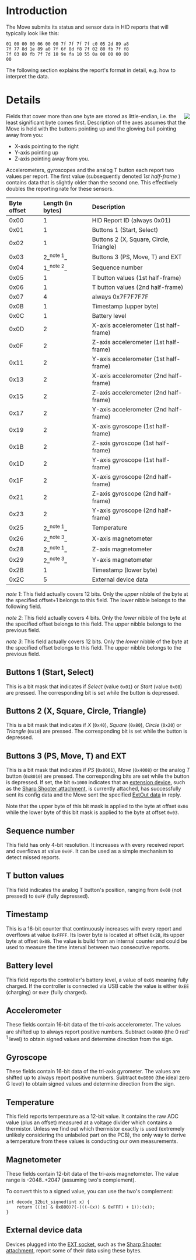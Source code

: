 # Introduction #

The Move submits its status and sensor data in HID reports that will typically look like this:

```
01 00 00 00 06 00 00 7f 7f 7f 7f c0 05 2d 89 a8
7f 77 8d 1e 89 a0 7f 6f 8d f8 7f 02 80 fb 7f f8
7f 03 80 fb 7f 7d 10 9e fa 10 55 0a 00 00 00 00
00
```

The following section explains the report's format in detail, e.g. how to interpret the data.



# Details #

<img src='http://moveonpc.googlecode.com/svn/wiki/movelocalcoordinates.png' align='right' />

Fields that cover more than one byte are stored as little-endian, i.e. the least significant byte comes first. Description of the axes assumes that the Move is held with the buttons pointing up and the glowing ball pointing away from you:
  * X-axis pointing to the right
  * Y-axis pointing up
  * Z-axis pointing away from you.

Accelerometers, gyroscopes and the analog T button each report two values per report. The first value (subsequently denoted _1st half-frame_ ) contains data that is slightly older than the second one. This effectively doubles the reporting rate for these sensors.

| **Byte offset** | **Length (in bytes)** | **Description** |
|:----------------|:----------------------|:----------------|
| 0x00            | 1                     | HID Report ID (always 0x01) |
| 0x01            | 1                     | Buttons 1 (Start, Select) |
| 0x02            | 1                     | Buttons 2 (X, Square, Circle, Triangle) |
| 0x03            | 2_<sup>note 1</sup>_  | Buttons 3 (PS, Move, T) and EXT |
| 0x04            | 1_<sup>note 2</sup>_  | Sequence number |
| 0x05            | 1                     | T button values (1st half-frame) |
| 0x06            | 1                     | T button values (2nd half-frame) |
| 0x07            | 4                     | always 0x7F7F7F7F |
| 0x0B            | 1                     | Timestamp (upper byte) |
| 0x0C            | 1                     | Battery level   |
| 0x0D            | 2                     | X-axis accelerometer (1st half-frame) |
| 0x0F            | 2                     | Z-axis accelerometer (1st half-frame) |
| 0x11            | 2                     | Y-axis accelerometer (1st half-frame) |
| 0x13            | 2                     | X-axis accelerometer (2nd half-frame) |
| 0x15            | 2                     | Z-axis accelerometer (2nd half-frame) |
| 0x17            | 2                     | Y-axis accelerometer (2nd half-frame) |
| 0x19            | 2                     | X-axis gyroscope (1st half-frame) |
| 0x1B            | 2                     | Z-axis gyroscope (1st half-frame) |
| 0x1D            | 2                     | Y-axis gyroscope (1st half-frame) |
| 0x1F            | 2                     | X-axis gyroscope (2nd half-frame) |
| 0x21            | 2                     | Z-axis gyroscope (2nd half-frame) |
| 0x23            | 2                     | Y-axis gyroscope (2nd half-frame) |
| 0x25            | 2_<sup>note 1</sup>_  | Temperature     |
| 0x26            | 2_<sup>note 3</sup>_  | X-axis magnetometer |
| 0x28            | 2_<sup>note 1</sup>_  | Z-axis magnetometer |
| 0x29            | 2_<sup>note 3</sup>_  | Y-axis magnetometer |
| 0x2B            | 1                     | Timestamp (lower byte) |
| 0x2C            | 5                     | External device data |

_note 1_: This field actually covers 12 bits. Only the _upper_ nibble of the byte at the specified offset+1 belongs to this field. The lower nibble belongs to the following field.

_note 2_: This field actually covers 4 bits. Only the _lower_ nibble of the byte at the specified offset belongs to this field. The upper nibble belongs to the previous field.

_note 3_: This field actually covers 12 bits. Only the _lower_ nibble of the byte at the specified offset belongs to this field. The upper nibble belongs to the previous field.



## Buttons 1 (Start, Select) ##

This is a bit mask that indicates if _Select_ (value `0x01`) or _Start_ (value `0x08`) are pressed. The corresponding bit is set while the button is depressed.


## Buttons 2 (X, Square, Circle, Triangle) ##

This is a bit mask that indicates if _X_ (`0x40`), _Square_ (`0x80`), _Circle_ (`0x20`) or _Triangle_ (`0x10`) are pressed. The corresponding bit is set while the button is depressed.


## Buttons 3 (PS, Move, T) and EXT ##

This is a bit mask that indicates if _PS_ (`0x0001`), _Move_ (`0x4008`) or the analog _T_ button (`0x8010`) are pressed. The corresponding bits are set while the button is depressed. If set, the bit `0x1000` indicates that an [extension device](HardwareAndFirmware#Extension_Socket.md), such as the [Sharp Shooter attachment](SharpShooter.md), is currently attached, has successfully sent its config data and the Move sent the specified [ExtOut data](ExtensionDevices#Sending_data.md) in reply.

Note that the upper byte of this bit mask is applied to the byte at offset `0x04` while the lower byte of this bit mask is applied to the byte at offset `0x03`.


## Sequence number ##

This field has only 4-bit resolution. It increases with every received report and overflows at value `0x0F`. It can be used as a simple mechanism to detect missed reports.


## T button values ##

This field indicates the analog T button's position, ranging from `0x00` (not pressed) to `0xFF` (fully depressed).


## Timestamp ##

This is a 16-bit counter that continuously increases with every report and overflows at value `0xFFFF`. Its lower byte is located at offset `0x2B`, its upper byte at offset `0x0B`. The value is build from an internal counter and could be used to measure the time interval between two consecutive reports.


## Battery level ##

This field reports the controller's battery level, a value of `0x05` meaning fully charged. If the controller is connected via USB cable the value is either `0xEE` (charging) or `0xEF` (fully charged).


## Accelerometer ##

These fields contain 16-bit data of the tri-axis accelerometer. The values are shifted up to always report positive numbers. Subtract `0x8000` (the 0 rad<sup>-1</sup> level) to obtain signed values and determine direction from the sign.


## Gyroscope ##

These fields contain 16-bit data of the tri-axis gyrometer. The values are shifted up to always report positive numbers. Subtract `0x8000` (the ideal zero G level) to obtain signed values and determine direction from the sign.


## Temperature ##

This field reports temperature as a 12-bit value. It contains the raw ADC value (plus an offset) measured at a voltage divider which contains a thermistor. Unless we find out which thermistor exactly is used (extremely unlikely considering the unlabeled part on the PCB), the only way to derive a temperature from these values is conducting our own measurements.


## Magnetometer ##

These fields contain 12-bit data of the tri-axis magnetometer. The value range is -2048..+2047 (assuming two's complement).

To convert this to a signed value, you can use the two's complement:

```
int decode_12bit_signed(int x) {
    return (((x) & 0x800)?(-(((~(x)) & 0xFFF) + 1)):(x));
}
```


## External device data ##

Devices plugged into the [EXT socket](HardwareAndFirmware#Extension_Socket.md), such as the [Sharp Shooter attachment](SharpShooter.md), report some of their data using these bytes.
